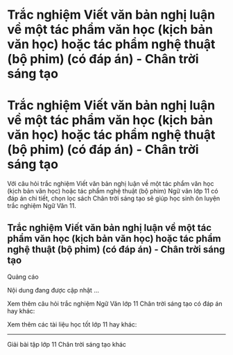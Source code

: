# Trắc nghiệm Viết văn bản nghị luận về một tác phẩm văn học (kịch bản văn học) hoặc tác phẩm nghệ thuật (bộ phim) (có đáp án) - Chân trời sáng tạo

# Trắc nghiệm Viết văn bản nghị luận về một tác phẩm văn học (kịch bản văn học) hoặc tác phẩm nghệ thuật (bộ phim) (có đáp án) - Chân trời sáng tạo

Với câu hỏi trắc nghiệm Viết văn bản nghị luận về một tác phẩm văn học (kịch bản văn học) hoặc tác phẩm nghệ thuật (bộ phim) Ngữ văn lớp 11 có đáp án chi tiết, chọn lọc sách Chân trời sáng tạo sẽ giúp học sinh ôn luyện trắc nghiệm Ngữ Văn 11.

## Trắc nghiệm Viết văn bản nghị luận về một tác phẩm văn học (kịch bản văn học) hoặc tác phẩm nghệ thuật (bộ phim) (có đáp án) - Chân trời sáng tạo

Quảng cáo

Nội dung đang được cập nhật ...

Xem thêm câu hỏi trắc nghiệm Ngữ Văn lớp 11 Chân trời sáng tạo có đáp án hay khác:

Xem thêm các tài liệu học tốt lớp 11 hay khác:

* * *

Giải bài tập lớp 11 Chân trời sáng tạo khác
